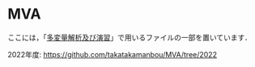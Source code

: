 # MVA

ここには，「[多変量解析及び演習](https://www-tlab.math.ryukoku.ac.jp/wiki/?MVA)」で用いるファイルの一部を置いています．

2022年度: https://github.com/takatakamanbou/MVA/tree/2022

